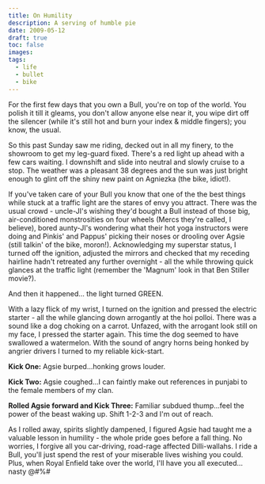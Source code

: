 ```yaml
---
title: On Humility
description: A serving of humble pie
date: 2009-05-12
draft: true
toc: false
images:
tags:
  - life
  - bullet
  - bike
---
```


For the first few days that you own a Bull, you're on top of the world. You polish it till it gleams, you don't allow anyone else near it, you wipe dirt off the silencer (while it's still hot and burn your index & middle fingers); you know, the usual.

So this past Sunday saw me riding, decked out in all my finery, to the showroom to get my leg-guard fixed. There's a red light up ahead with a few cars waiting. I downshift and slide into neutral and slowly cruise to a stop. The weather was a pleasant 38 degrees and the sun was just bright enough to glint off the shiny new paint on Agniezka (the bike, idiot!).

If you've taken care of your Bull you know that one of the the best things while stuck at a traffic light are the stares of envy you attract. There was the usual crowd - uncle-JI's wishing they'd bought a Bull instead of those big, air-conditioned monstrosities on four wheels (Mercs they're called, I believe), bored aunty-JI's wondering what their hot yoga instructors were doing and Pinkis' and Pappus' picking their noses or drooling over Agsie (still talkin' of the bike, moron!). Acknowledging my superstar status, I turned off the ignition, adjusted the mirrors and checked that my receding hairline hadn't retreated any further overnight - all the while throwing quick glances at the traffic light (remember the 'Magnum' look in that Ben Stiller movie?).

And then it happened... the light turned GREEN.

With a lazy flick of my wrist, I turned on the ignition and pressed the electric starter - all the while glancing down arrogantly at the hoi polloi. There was a sound like a dog choking on a carrot. Unfazed, with the arrogant look still on my face, I pressed the starter again. This time the dog seemed to have swallowed a watermelon. With the sound of angry horns being honked by angrier drivers I turned to my reliable kick-start.

**Kick One:** Agsie burped...honking grows louder.

**Kick Two:** Agsie coughed...I can faintly make out references in punjabi to the female members of my clan.

**Rolled Agsie forward and Kick Three:** Familiar subdued thump...feel the power of the beast waking up. Shift 1-2-3 and I'm out of reach.

As I rolled away, spirits slightly dampened, I figured Agsie had taught me a valuable lesson in humility - the whole pride goes before a fall thing. No worries, I forgive all you car-driving, road-rage affected Dilli-wallahs. I ride a Bull, you'll just spend the rest of your miserable lives wishing you could.
Plus, when Royal Enfield take over the world, I'll have you all executed... nasty @#$%@@$%#
